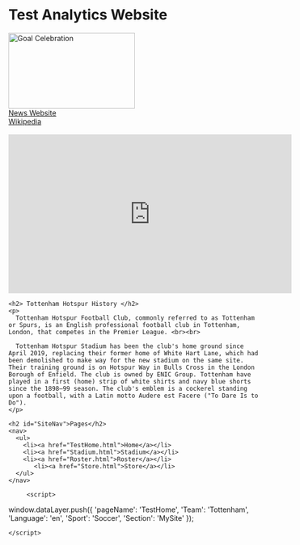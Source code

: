 <html>
  <head>
      <script src="/cookielesspoc/TS_AppMeasurement.js"> </script>
    <script src="/cookielesspoc/TS_VisitorpAPI.js"> </script>
 
  <script>
 var dataLayer = {
    'pageName': 'Stadium',
    'Team': 'Tottenham',
    'Language': 'en',
    'Sport': 'Soccer',
      'Section': 'MySite'
  }        ;
    </script>

 
  </head>
  
  <body>
<h1> Test Analytics Website </h1>
    <img src="https://cdn.vox-cdn.com/thumbor/NzAIbpnfCk3FC9NXSw3bAyJhVko=/0x0:3000x2301/1200x800/filters:focal(1273x370:1753x850)/cdn.vox-cdn.com/uploads/chorus_image/image/65969612/1196033071.jpg.0.jpg" alt="Goal Celebration" style="width:250px;height:150px;">
    <br>
    <a href="https://cartilagefreecaptain.sbnation.com//" class="exitlink" target="_blank">News Website</a>
    <br>
    <a href="https://en.wikipedia.org/wiki/Tottenham_Hotspur_F.C." class="exitlink" target="_blank">Wikipedia</a>
    <br><br>
      <iframe class="video" id ="Highlights" width="560" height="315" src="https://www.youtube.com/embed/UjuAZLDGDko" frameborder="0" allow="accelerometer; autoplay; encrypted-media; gyroscope; picture-in-picture" allowfullscreen></iframe>
    
    <h2> Tottenham Hotspur History </h2>
    <p>
      Tottenham Hotspur Football Club, commonly referred to as Tottenham or Spurs, is an English professional football club in Tottenham, London, that competes in the Premier League. <br><br>
      
      Tottenham Hotspur Stadium has been the club's home ground since April 2019, replacing their former home of White Hart Lane, which had been demolished to make way for the new stadium on the same site. Their training ground is on Hotspur Way in Bulls Cross in the London Borough of Enfield. The club is owned by ENIC Group. Tottenham have played in a first (home) strip of white shirts and navy blue shorts since the 1898–99 season. The club's emblem is a cockerel standing upon a football, with a Latin motto Audere est Facere ("To Dare Is to Do").
    </p>
      
    <h2 id="SiteNav">Pages</h2>
    <nav>
      <ul>
        <li><a href="TestHome.html">Home</a></li>
        <li><a href="Stadium.html">Stadium</a></li>
        <li><a href="Roster.html">Roster</a></li>
           <li><a href="Store.html">Store</a></li>
      </ul>
    </nav>
      
         <script>
  window.dataLayer.push({
     'pageName': 'TestHome',
    'Team': 'Tottenham',
    'Language': 'en',
    'Sport': 'Soccer',
      'Section': 'MySite'
});
      
    </script>
      
   <script type="text/javascript">_satellite.pageBottom();</script> 
 </body>
</html>
